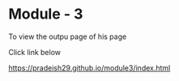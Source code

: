 # Module - 3

To view the outpu page of his page

Click link below

https://pradeish29.github.io/module3/index.html
